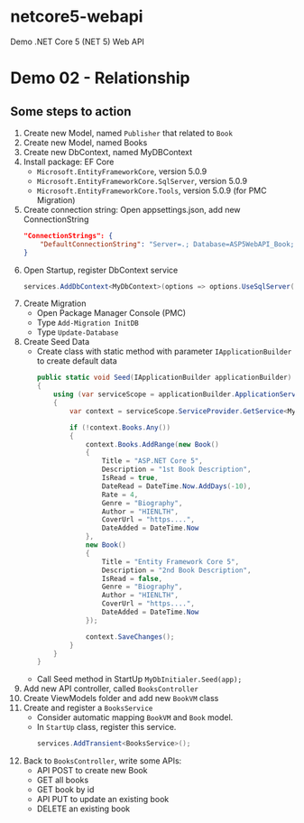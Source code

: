 # netcore5-webapi
Demo .NET Core 5 (NET 5) Web API


# Demo 02 - Relationship
## Some steps to action
1. Create new Model, named ```Publisher``` that related to ```Book```
2. Create new Model, named Books
3. Create new DbContext, named MyDBContext
4. Install package: EF Core
	- ```Microsoft.EntityFrameworkCore```, version 5.0.9
	- ```Microsoft.EntityFrameworkCore.SqlServer```, version 5.0.9
	- ```Microsoft.EntityFrameworkCore.Tools```, version 5.0.9 (for PMC Migration)
5. Create connection string: Open appsettings.json, add new ConnectionString
    ```json
    "ConnectionStrings": {
        "DefaultConnectionString": "Server=.; Database=ASP5WebAPI_Book; Integrated Security=True;"
    }
    ```
6. Open Startup, register DbContext service
    ```cs
    services.AddDbContext<MyDbContext>(options => options.UseSqlServer(Configuration.GetConnectionString("DefaultConnectionString")));
    ```
7. Create Migration
    - Open Package Manager Console (PMC)
    - Type ```Add-Migration InitDB```
    - Type ```Update-Database```
8. Create Seed Data
    - Create class with static method with parameter ```IApplicationBuilder``` to create default data
        ```cs
        public static void Seed(IApplicationBuilder applicationBuilder)
        {
            using (var serviceScope = applicationBuilder.ApplicationServices.CreateScope())
            {
                var context = serviceScope.ServiceProvider.GetService<MyDbContext>();

                if (!context.Books.Any())
                {
                    context.Books.AddRange(new Book()
                    {
                        Title = "ASP.NET Core 5",
                        Description = "1st Book Description",
                        IsRead = true,
                        DateRead = DateTime.Now.AddDays(-10),
                        Rate = 4,
                        Genre = "Biography",
                        Author = "HIENLTH",
                        CoverUrl = "https....",
                        DateAdded = DateTime.Now
                    },
                    new Book()
                    {
                        Title = "Entity Framework Core 5",
                        Description = "2nd Book Description",
                        IsRead = false,
                        Genre = "Biography",
                        Author = "HIENLTH",
                        CoverUrl = "https....",
                        DateAdded = DateTime.Now
                    });

                    context.SaveChanges();
                }
            }
        }
        ```
    - Call Seed method in StartUp
        ```MyDbInitialer.Seed(app);```
9. Add new API controller, called ```BooksController```
10. Create ViewModels folder and add new ```BookVM``` class
11. Create and register a ```BooksService```
    - Consider automatic mapping ```BookVM``` and ```Book``` model.
    - In ```StartUp``` class, register this service.
        ```cs
        services.AddTransient<BooksService>();
        ```
12. Back to ```BooksController```, write some APIs:
    - API POST to create new Book
    - GET all books
    - GET book by id
    - API PUT to update an existing book
    - DELETE an existing book
